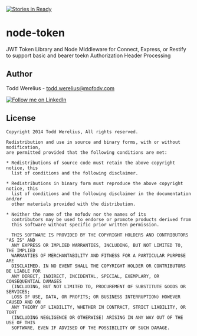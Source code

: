 [![Stories in Ready](https://badge.waffle.io/todd-werelius/node-token.png?label=ready&title=Ready)](https://waffle.io/todd-werelius/node-token)

node-token
==========

JWT Token Library and Node Middleware for Connect, Express, or Restify to support basic and bearer toekn Authorization Header Processing 

Author
--------------------

Todd Werelius - <todd.werelius@mofodv.com>

<a href="http://www.linkedin.com/in/toddwerelius/">
  <img alt="Follow me on LinkedIn"
       src="https://raw.github.com/ManuelPeinado/NumericPageIndicator/master/art/linkedin.png" />
</a>


License
-----------

    Copyright 2014 Todd Werelius, All rights reserved.

    Redistribution and use in source and binary forms, with or without modification,
    are permitted provided that the following conditions are met:

    * Redistributions of source code must retain the above copyright notice, this
      list of conditions and the following disclaimer.

    * Redistributions in binary form must reproduce the above copyright notice, this
      list of conditions and the following disclaimer in the documentation and/or
      other materials provided with the distribution.

    * Neither the name of the mofodv nor the names of its
      contributors may be used to endorse or promote products derived from
      this software without specific prior written permission.

      THIS SOFTWARE IS PROVIDED BY THE COPYRIGHT HOLDERS AND CONTRIBUTORS "AS IS" AND
      ANY EXPRESS OR IMPLIED WARRANTIES, INCLUDING, BUT NOT LIMITED TO, THE IMPLIED
      WARRANTIES OF MERCHANTABILITY AND FITNESS FOR A PARTICULAR PURPOSE ARE
      DISCLAIMED. IN NO EVENT SHALL THE COPYRIGHT HOLDER OR CONTRIBUTORS BE LIABLE FOR
      ANY DIRECT, INDIRECT, INCIDENTAL, SPECIAL, EXEMPLARY, OR CONSEQUENTIAL DAMAGES
      (INCLUDING, BUT NOT LIMITED TO, PROCUREMENT OF SUBSTITUTE GOODS OR SERVICES;
      LOSS OF USE, DATA, OR PROFITS; OR BUSINESS INTERRUPTION) HOWEVER CAUSED AND ON
      ANY THEORY OF LIABILITY, WHETHER IN CONTRACT, STRICT LIABILITY, OR TORT
      (INCLUDING NEGLIGENCE OR OTHERWISE) ARISING IN ANY WAY OUT OF THE USE OF THIS
      SOFTWARE, EVEN IF ADVISED OF THE POSSIBILITY OF SUCH DAMAGE.
